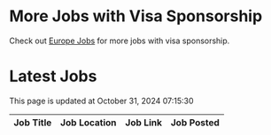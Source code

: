 # More Jobs with Visa Sponsorship

Check out [Europe Jobs](https://github.com/sureshparimi/europejobs#latest-jobs) for more jobs with visa sponsorship.

# Latest Jobs

This page is updated at October 31, 2024 07:15:30

| Job Title | Job Location | Job Link | Job Posted |
| --- | --- | --- | --- |
